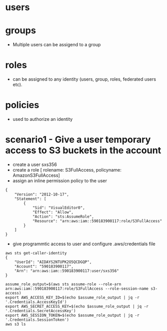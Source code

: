 # users
# groups
- Multiple users can be assigend to a group
# roles 
- can be assigned to any identity (users, group, roles, federated users etc).
# policies
-  used to authorize an identity

# scenario1 -  Give a user temporary access to S3 buckets in the account
-  create a user sxs356
-  create a role [ rolename: S3FullAccess, policyname: AmazonS3FullAccess]
-  assign an inline permission policy to the user
```
{
    "Version": "2012-10-17",
    "Statement": [
        {
            "Sid": "VisualEditor0",
            "Effect": "Allow",
            "Action": "sts:AssumeRole",
            "Resource": "arn:aws:iam::590183900117:role/S3FullAccess"
        }
    ]
}
```  
- give programmtic access to user and configure .aws/credentials file
```
aws sts get-caller-identity
{
    "UserId": "AIDAYS2NTUPK2O5QCDGQP",
    "Account": "590183900117",
    "Arn": "arn:aws:iam::590183900117:user/sxs356"
}
```
```
assume_role_output=$(aws sts assume-role --role-arn arn:aws:iam::590183900117:role/S3FullAccess --role-session-name s3-access)
export AWS_ACCESS_KEY_ID=$(echo $assume_role_output | jq -r '.Credentials.AccessKeyId')
export AWS_SECRET_ACCESS_KEY=$(echo $assume_role_output | jq -r '.Credentials.SecretAccessKey')
export AWS_SESSION_TOKEN=$(echo $assume_role_output | jq -r '.Credentials.SessionToken')
aws s3 ls
```